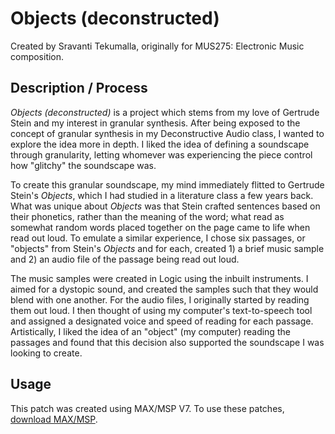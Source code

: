 # Objects (deconstructed)

Created by Sravanti Tekumalla, originally for MUS275: Electronic Music composition.

## Description / Process

_Objects (deconstructed)_ is a project which stems from my love of Gertrude Stein and my interest in granular synthesis. After being exposed to the concept of granular synthesis in my Deconstructive Audio class, I wanted to explore the idea more in depth. I liked the idea of defining a soundscape through granularity, letting whomever was experiencing the piece control how "glitchy" the soundscape was. 

To create this granular soundscape, my mind immediately flitted to Gertrude Stein's _Objects_, which I had studied in a literature class a few years back. What was unique about _Objects_ was that Stein crafted sentences based on their phonetics, rather than the meaning of the word; what read as somewhat random words placed together on the page came to life when read out loud. To emulate a similar experience, I chose six passages, or "objects" from Stein's _Objects_ and for each, created 1) a brief music sample and 2) an audio file of the passage being read out loud.

The music samples were created in Logic using the inbuilt instruments. I aimed for a dystopic sound, and created the samples such that they would blend with one another. For the audio files, I originally started by reading them out loud. I then thought of using my computer's text-to-speech tool and assigned a designated voice and speed of reading for each passage. Artistically, I liked the idea of an "object" (my computer) reading the passages and found that this decision also supported the soundscape I was looking to create.

## Usage
This patch was created using MAX/MSP V7. To use these patches, [download MAX/MSP](https://cycling74.com/products/max/).

